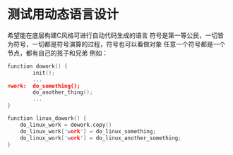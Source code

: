 测试用动态语言设计
=================

希望能在底层构建C风格可进行自动代码生成的语言
符号是第一等公民，一切皆为符号，一切都是符号演算的过程，符号也可以看做对象
任意一个符号都是一个节点，都有自己的孩子和兄弟
例如：

```C
function dowork() {
		init();
		...
#work:	do_something();
		do_another_thing();
		...
}

function linux_dowork() {
	do_linux_work = dowork.copy()
	do_linux_work['work'] = do_linux_something;
	do_linux_work['work'] = do_linux_another_something;
}
```